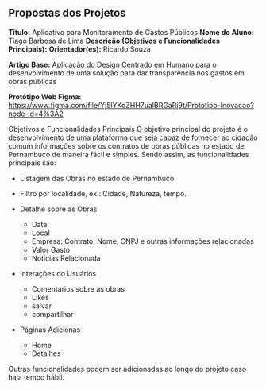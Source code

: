 ## Propostas dos Projetos

**Título:** Aplicativo para Monitoramento de Gastos Públicos
**Nome do Aluno:** Tiago Barbosa de Lima
**Descrição (Objetivos e Funcionalidades Principais):**
**Orientador(es):** Ricardo Souza

**Artigo Base:** Aplicação do Design Centrado em Humano para o desenvolvimento de uma solução para dar transparência nos gastos em obras públicas 

**Protótipo Web Figma:**
 https://www.figma.com/file/Yj5lYKoZHH7ualBRGaRj9t/Prototipo-Inovacao?node-id=4%3A2 
 
Objetivos e Funcionalidades Principais 
O objetivo principal do projeto é o desenvolvimento de uma plataforma que seja capaz de fornecer ao cidadão comum informações sobre os contratos de obras públicas no estado de Pernambuco de maneira fácil e simples. Sendo assim, as funcionalidades principais são:

- Listagem das Obras no estado de Pernambuco 
- Filtro por localidade, ex.: Cidade, Natureza, tempo.
- Detalhe sobre as Obras
   - Data 
   - Local
   - Empresa: Contrato, Nome, CNPJ e outras informações relacionadas
   - Valor Gasto
   - Notícias Relacionada
   
- Interações do Usuários
   - Comentários sobre as obras
   - Likes
   - salvar
   - compartilhar
   
- Páginas Adicionas
  - Home
  - Detalhes

Outras funcionalidades podem ser adicionadas ao longo do projeto caso haja tempo hábil.
